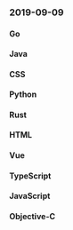 ### 2019-09-09

#### Go

#### Java

#### CSS

#### Python

#### Rust

#### HTML

#### Vue

#### TypeScript

#### JavaScript

#### Objective-C
